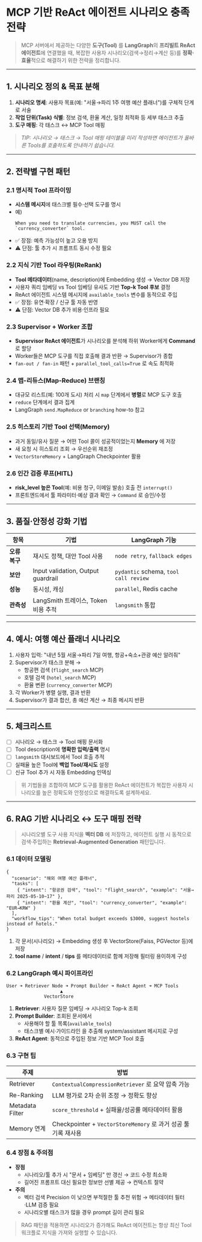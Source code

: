 # MCP 기반 ReAct 에이전트 시나리오 충족 전략

> MCP 서버에서 제공하는 다양한 **도구(Tool)** 를 **LangGraph**의 **프리빌트 ReAct 에이전트**에 연결했을 때, 복잡한 사용자 시나리오(검색→정리→계산 등)를 **정확·효율**적으로 해결하기 위한 전략을 정리합니다.

---

## 1. 시나리오 정의 & 목표 분해

1. **시나리오 명세**: 사용자 목표(예: "서울→파리 1주 여행 예산 플래너")를 구체적 단계로 서술
2. **작업 단위(Task) 식별**: 정보 검색, 환율 계산, 일정 최적화 등 세부 태스크 추출
3. **도구 매핑**: 각 태스크 ↔ MCP Tool 매핑

> _TIP: 시나리오 → 태스크 → Tool 매핑 테이블을 미리 작성하면 에이전트가 올바른 Tools를 호출하도록 안내하기 쉽습니다._

---

## 2. 전략별 구현 패턴

### 2.1 명시적 Tool 프라이밍

* **시스템 메시지**에 태스크별 필수·선택 도구를 명시
* 예)
  ```text
  When you need to translate currencies, you MUST call the `currency_converter` tool.
  ```
* ✅ 장점: 예측 가능성이 높고 오용 방지
* ⚠️ 단점: 툴 추가 시 프롬프트 동시 수정 필요

### 2.2 지식 기반 Tool 라우팅(ReRank)

* **Tool 메타데이터**(name, description)에 Embedding 생성 → Vector DB 저장
* 사용자 쿼리 임베딩 vs Tool 임베딩 유사도 기반 **Top-k Tool 후보** 결정
* ReAct 에이전트 시스템 메시지에 `available_tools` 변수를 동적으로 주입
* ✅ 장점: 유연·확장 / 신규 툴 자동 반영
* ⚠️ 단점: Vector DB 추가 비용·인프라 필요

### 2.3 Supervisor + Worker 조합

* **Supervisor ReAct 에이전트**가 시나리오를 분석해 하위 Worker에게 **Command** 로 할당
* Worker들은 MCP 도구를 직접 호출해 결과 반환 → Supervisor가 종합
* `fan-out / fan-in` 패턴 + `parallel_tool_calls=True` 로 속도 최적화

### 2.4 맵-리듀스(Map-Reduce) 브랜칭

* 대규모 리스트(예: 100개 도시) 처리 시 `map` 단계에서 **병렬**로 MCP 도구 호출
* `reduce` 단계에서 결과 집계
* LangGraph `send.MapReduce` or `branching` how-to 참고

### 2.5 히스토리 기반 Tool 선택(Memory)

* 과거 동일/유사 질문 → 어떤 Tool 콜이 성공적이었는지 **Memory** 에 저장
* 새 요청 시 히스토리 조회 → 우선순위 재조정
* `VectorStoreMemory` + LangGraph Checkpointer 활용

### 2.6 인간 검증 루프(HITL)

* **risk_level 높은 Tool**(예: 비용 청구, 이메일 발송) 호출 전 `interrupt()`
* 프론트엔드에서 툴 파라미터·예상 결과 확인 → `Command` 로 승인/수정

---

## 3. 품질·안정성 강화 기법

| 항목 | 기법 | LangGraph 기능 |
| --- | --- | --- |
| **오류 복구** | 재시도 정책, 대안 Tool 사용 | `node retry`, `fallback edges` |
| **보안** | Input validation, Output guardrail | `pydantic` schema, `tool call review` |
| **성능** | 동시성, 캐싱 | `parallel`, Redis cache |
| **관측성** | LangSmith 트레이스, Token 비용 추적 | `langsmith` 통합 |

---

## 4. 예시: 여행 예산 플래너 시나리오

1. 사용자 입력: "내년 5월 서울→파리 7일 여행, 항공+숙소+관광 예산 알려줘"
2. Supervisor가 태스크 분해 →
   * 항공편 검색 (`flight_search` MCP)
   * 호텔 검색 (`hotel_search` MCP)
   * 환율 변환 (`currency_converter` MCP)
3. 각 Worker가 병렬 실행, 결과 반환
4. Supervisor가 결과 합산, 총 예산 계산 → 최종 메시지 반환

---

## 5. 체크리스트

- [ ] 시나리오 → 태스크 → Tool 매핑 문서화
- [ ] Tool description에 **명확한 입력/출력** 명시
- [ ] `langsmith` 대시보드에서 Tool 호출 추적
- [ ] 실패율 높은 Tool에 **백업 Tool/재시도** 설정
- [ ] 신규 Tool 추가 시 자동 Embedding 인덱싱

> 위 기법들을 조합하여 MCP 도구를 활용한 ReAct 에이전트가 복잡한 사용자 시나리오를 높은 정확도와 안정성으로 해결하도록 설계하세요.

---

## 6. RAG 기반 시나리오 ↔ 도구 매핑 전략

> 시나리오별 도구 사용 지식을 **벡터 DB** 에 저장하고, 에이전트 실행 시 동적으로 검색·주입하는 **Retrieval-Augmented Generation** 패턴입니다.

### 6.1 데이터 모델링
```jsonc
{
  "scenario": "해외 여행 예산 플래너",
  "tasks": [
    { "intent": "항공권 검색", "tool": "flight_search", "example": "서울→파리 2025-05-10~17" },
    { "intent": "환율 계산", "tool": "currency_converter", "example": "EUR→KRW" }
  ],
  "workflow_tips": "When total budget exceeds $3000, suggest hostels instead of hotels."
}
```
1. 각 문서(시나리오) → Embedding 생성 후 VectorStore(Faiss, PGVector 등)에 저장
2. **tool name** / **intent** / **tips** 를 메타데이터로 함께 저장해 필터링 용이하게 구성

### 6.2 LangGraph 예시 파이프라인
```text
User ➜ Retriever Node ➜ Prompt Builder ➜ ReAct Agent ➜ MCP Tools
                    ▲
              VectorStore
```
1. **Retriever**: 사용자 질문 임베딩 → 시나리오 Top-k 조회
2. **Prompt Builder**: 조회된 문서에서
   * 사용해야 할 툴 목록(`available_tools`)
   * 태스크별 예시·가이드라인
   을 추출해 system/assistant 메시지로 구성
3. **ReAct Agent**: 동적으로 주입된 정보 기반 MCP Tool 호출

### 6.3 구현 팁
| 주제 | 방법 |
| --- | --- |
| Retriever | `ContextualCompressionRetriever` 로 요약 압축 가능 |
| Re-Ranking | LLM 평가로 2차 순위 조정 → 정확도 향상 |
| Metadata Filter | `score_threshold` + 실패율/성공률 메타데이터 활용 |
| Memory 연계 | Checkpointer + `VectorStoreMemory` 로 과거 성공 툴 기록 재사용 |

### 6.4 장점 & 주의점
* **장점**
  * 시나리오/툴 추가 시 "문서 + 임베딩" 만 갱신 → 코드 수정 최소화
  * 길어진 프롬프트 대신 필요한 정보만 선별 제공 → 컨텍스트 절약
* **주의**
  * 벡터 검색 Precision 이 낮으면 부적절한 툴 추천 위험 → 메타데이터 필터·LLM 검증 필요
  * 시나리오별 태스크가 많을 경우 prompt 길이 관리 필요

> RAG 패턴을 적용하면 시나리오가 증가해도 ReAct 에이전트는 항상 최신 Tool 워크플로 지식을 가져와 실행할 수 있습니다.

